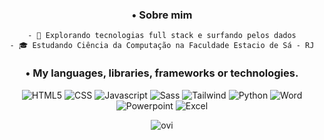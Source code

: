 
  <div align="center">
    <h3>• Sobre mim</h3>
    
    - 🤔 Explorando tecnologias full stack e surfando pelos dados
    - 🎓 Estudando Ciência da Computação na Faculdade Estacio de Sá - RJ
    
  </div>

<div align="center">
  <h3>• My languages, libraries, frameworks or technologies.</h3>
  
  ![HTML5](https://img.shields.io/badge/HTML5-E34F26?style=for-the-badge&logo=html5&logoColor=white)
  ![CSS](https://img.shields.io/badge/CSS3-1572B6?style=for-the-badge&logo=css3&logoColor=white)
  ![Javascript](https://img.shields.io/badge/JavaScript-323330?style=for-the-badge&logo=javascript&logoColor=F7DF1E)
  ![Sass](https://img.shields.io/badge/Sass-CC6699?style=for-the-badge&logo=sass&logoColor=white)
  ![Tailwind](https://img.shields.io/badge/Tailwind_CSS-38B2AC?style=for-the-badge&logo=tailwind-css&logoColor=white)
  ![Python](https://img.shields.io/badge/Python-3776AB?style=for-the-badge&logo=python&logoColor=white)
  ![Word](https://img.shields.io/badge/Microsoft_Word-2B579A?style=for-the-badge&logo=microsoft-word&logoColor=white)
  ![Powerpoint](https://img.shields.io/badge/Microsoft_PowerPoint-B7472A?style=for-the-badge&logo=microsoft-powerpoint&logoColor=white)
  ![Excel](https://img.shields.io/badge/Microsoft_Excel-217346?style=for-the-badge&logo=microsoft-excel&logoColor=white)
</div>

<div align="center">
    <img src="https://github-readme-stats.vercel.app/api/top-langs?username=LucasGervasoni&show_icons=true&locale=en&layout=compact&theme=dracula" alt="ovi" />
</div>



